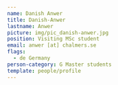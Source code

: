 ```yaml
---
name: Danish Anwer
title: Danish-Anwer
lastname: Anwer
picture: img/pic_danish-anwer.jpg
position: Visiting MSc student
email: anwer [at] chalmers.se
flags:
  - de Germany
person-category: G Master students
template: people/profile
---
```

